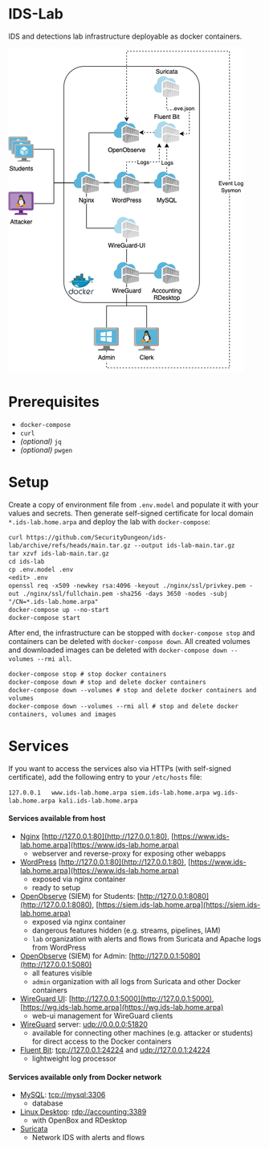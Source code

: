 # IDS-Lab
IDS and detections lab infrastructure deployable as docker containers.

![IDS Lab schema](./docs/ids-lab.png "IDS Lab schema")

# Prerequisites

* `docker-compose`
* `curl`
* *(optional)* `jq`
* *(optional)* `pwgen`

# Setup

Create a copy of environment file from `.env.model` and populate it with your values and secrets. Then generate self-signed certificate for local domain `*.ids-lab.home.arpa` and deploy the lab with `docker-compose`:

```
curl https://github.com/SecurityDungeon/ids-lab/archive/refs/heads/main.tar.gz --output ids-lab-main.tar.gz
tar xzvf ids-lab-main.tar.gz
cd ids-lab
cp .env.model .env
<edit> .env
openssl req -x509 -newkey rsa:4096 -keyout ./nginx/ssl/privkey.pem -out ./nginx/ssl/fullchain.pem -sha256 -days 3650 -nodes -subj "/CN=*.ids-lab.home.arpa"
docker-compose up --no-start
docker-compose start
```



After end, the infrastructure can be stopped with `docker-compose stop` and containers can be deleted with `docker-compose down`.
All created volumes and downloaded images can be deleted with `docker-compose down --volumes --rmi all`.

```
docker-compose stop # stop docker containers
docker-compose down # stop and delete docker containers
docker-compose down --volumes # stop and delete docker containers and volumes
docker-compose down --volumes --rmi all # stop and delete docker containers, volumes and images
```

# Services
If you want to access the services also via HTTPs (with self-signed certificate), add the following entry to your `/etc/hosts` file:

```
127.0.0.1	www.ids-lab.home.arpa siem.ids-lab.home.arpa wg.ids-lab.home.arpa kali.ids-lab.home.arpa
```

#### Services available from host
* [Nginx](https://hub.docker.com/_/nginx) [http://127.0.0.1:80](http://127.0.0.1:80), [https://www.ids-lab.home.arpa](https://www.ids-lab.home.arpa)
  * webserver and reverse-proxy for exposing other webapps
* [WordPress](https://hub.docker.com/_/wordpress) [http://127.0.0.1:80](http://127.0.0.1:80), [https://www.ids-lab.home.arpa](https://www.ids-lab.home.arpa)
  * exposed via nginx container
  * ready to setup
* [OpenObserve](https://github.com/openobserve/openobserve/) (SIEM) for Students: [http://127.0.0.1:8080](http://127.0.0.1:8080), [https://siem.ids-lab.home.arpa](https://siem.ids-lab.home.arpa)
  * exposed via nginx container
  * dangerous features hidden (e.g. streams, pipelines, IAM)
  * `lab` organization with alerts and flows from Suricata and Apache logs from WordPress
* [OpenObserve](https://github.com/openobserve/openobserve/) (SIEM) for Admin: [http://127.0.0.1:5080](http://127.0.0.1:5080)
  * all features visible
  * `admin` organization with all logs from Suricata and other Docker containers
* [WireGuard UI](https://github.com/ngoduykhanh/wireguard-ui): [http://127.0.0.1:5000](http://127.0.0.1:5000), [https://wg.ids-lab.home.arpa](https://wg.ids-lab.home.arpa)
  * web-ui management for WireGuard clients
* [WireGuard](https://hub.docker.com/r/linuxserver/wireguard) server: [udp://0.0.0.0:51820](udp://0.0.0.0:51820)
  * available for connecting other machines (e.g. attacker or students) for direct access to the Docker containers
* [Fluent Bit](https://hub.docker.com/r/fluent/fluent-bit/): [tcp://127.0.0.1:24224](tcp://127.0.0.1:24224) and [udp://127.0.0.1:24224](udp://127.0.0.1:24224)
  * lightweight log processor
  
#### Services available only from Docker network
* [MySQL](https://hub.docker.com/_/mysql): [tcp://mysql:3306](tcp://mysql:3306)
  * database
* [Linux Desktop](https://hub.docker.com/r/linuxserver/rdesktop): [rdp://accounting:3389](rdp://accounting:3389)
  * with OpenBox and RDesktop
* [Suricata](https://github.com/jasonish/docker-suricata)
  * Network IDS with alerts and flows

